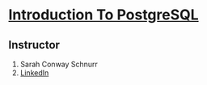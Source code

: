 # [Introduction To PostgreSQL](https://www.linkedin.com/learning/introduction-to-postgresql/)

## Instructor

1. Sarah Conway Schnurr
2. [LinkedIn](https://www.linkedin.com/in/sarah-conway-05785570/)
